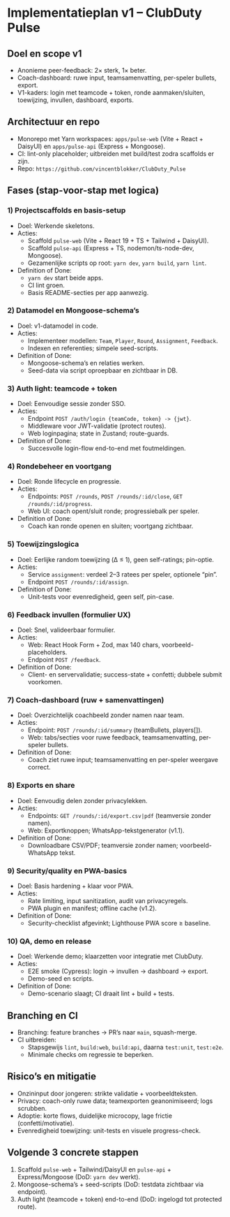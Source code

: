# Implementatieplan v1 – ClubDuty Pulse

## Doel en scope v1
- Anonieme peer-feedback: 2× sterk, 1× beter.
- Coach-dashboard: ruwe input, teamsamenvatting, per-speler bullets, export.
- V1-kaders: login met teamcode + token, ronde aanmaken/sluiten, toewijzing, invullen, dashboard, exports.

## Architectuur en repo
- Monorepo met Yarn workspaces: `apps/pulse-web` (Vite + React + DaisyUI) en `apps/pulse-api` (Express + Mongoose).
- CI: lint-only placeholder; uitbreiden met build/test zodra scaffolds er zijn.
- Repo: `https://github.com/vincentblokker/ClubDuty_Pulse`

## Fases (stap-voor-stap met logica)

### 1) Projectscaffolds en basis-setup
- Doel: Werkende skeletons.
- Acties:
  - Scaffold `pulse-web` (Vite + React 19 + TS + Tailwind + DaisyUI).
  - Scaffold `pulse-api` (Express + TS, nodemon/ts-node-dev, Mongoose).
  - Gezamenlijke scripts op root: `yarn dev`, `yarn build`, `yarn lint`.
- Definition of Done:
  - `yarn dev` start beide apps.
  - CI lint groen.
  - Basis README-secties per app aanwezig.

### 2) Datamodel en Mongoose-schema’s
- Doel: v1-datamodel in code.
- Acties:
  - Implementeer modellen: `Team`, `Player`, `Round`, `Assignment`, `Feedback`.
  - Indexen en referenties; simpele seed-scripts.
- Definition of Done:
  - Mongoose-schema’s en relaties werken.
  - Seed-data via script oproepbaar en zichtbaar in DB.

### 3) Auth light: teamcode + token
- Doel: Eenvoudige sessie zonder SSO.
- Acties:
  - Endpoint `POST /auth/login {teamCode, token} -> {jwt}`.
  - Middleware voor JWT-validatie (protect routes).
  - Web loginpagina; state in Zustand; route-guards.
- Definition of Done:
  - Succesvolle login-flow end-to-end met foutmeldingen.

### 4) Rondebeheer en voortgang
- Doel: Ronde lifecycle en progressie.
- Acties:
  - Endpoints: `POST /rounds`, `POST /rounds/:id/close`, `GET /rounds/:id/progress`.
  - Web UI: coach opent/sluit ronde; progressiebalk per speler.
- Definition of Done:
  - Coach kan ronde openen en sluiten; voortgang zichtbaar.

### 5) Toewijzingslogica
- Doel: Eerlijke random toewijzing (Δ ≤ 1), geen self-ratings; pin-optie.
- Acties:
  - Service `assignment`: verdeel 2–3 ratees per speler, optionele “pin”.
  - Endpoint `POST /rounds/:id/assign`.
- Definition of Done:
  - Unit-tests voor evenredigheid, geen self, pin-case.

### 6) Feedback invullen (formulier UX)
- Doel: Snel, valideerbaar formulier.
- Acties:
  - Web: React Hook Form + Zod, max 140 chars, voorbeeld-placeholders.
  - Endpoint `POST /feedback`.
- Definition of Done:
  - Client- en servervalidatie; success-state + confetti; dubbele submit voorkomen.

### 7) Coach-dashboard (ruw + samenvattingen)
- Doel: Overzichtelijk coachbeeld zonder namen naar team.
- Acties:
  - Endpoint: `POST /rounds/:id/summary` (teamBullets, players[]).
  - Web: tabs/secties voor ruwe feedback, teamsamenvatting, per-speler bullets.
- Definition of Done:
  - Coach ziet ruwe input; teamsamenvatting en per-speler weergave correct.

### 8) Exports en share
- Doel: Eenvoudig delen zonder privacylekken.
- Acties:
  - Endpoints: `GET /rounds/:id/export.csv|pdf` (teamversie zonder namen).
  - Web: Exportknoppen; WhatsApp-tekstgenerator (v1.1).
- Definition of Done:
  - Downloadbare CSV/PDF; teamversie zonder namen; voorbeeld-WhatsApp tekst.

### 9) Security/quality en PWA-basics
- Doel: Basis hardening + klaar voor PWA.
- Acties:
  - Rate limiting, input sanitization, audit van privacyregels.
  - PWA plugin en manifest; offline cache (v1.2).
- Definition of Done:
  - Security-checklist afgevinkt; Lighthouse PWA score ≥ baseline.

### 10) QA, demo en release
- Doel: Werkende demo; klaarzetten voor integratie met ClubDuty.
- Acties:
  - E2E smoke (Cypress): login → invullen → dashboard → export.
  - Demo-seed en scripts.
- Definition of Done:
  - Demo-scenario slaagt; CI draait lint + build + tests.

## Branching en CI
- Branching: feature branches → PR’s naar `main`, squash-merge.
- CI uitbreiden:
  - Stapsgewijs `lint`, `build:web`, `build:api`, daarna `test:unit`, `test:e2e`.
  - Minimale checks om regressie te beperken.

## Risico’s en mitigatie
- Onzininput door jongeren: strikte validatie + voorbeeldteksten.
- Privacy: coach-only ruwe data; teamexporten geanonimiseerd; logs scrubben.
- Adoptie: korte flows, duidelijke microcopy, lage frictie (confetti/motivatie).
- Evenredigheid toewijzing: unit-tests en visuele progress-check.

## Volgende 3 concrete stappen
1. Scaffold `pulse-web` + Tailwind/DaisyUI en `pulse-api` + Express/Mongoose (DoD: `yarn dev` werkt).
2. Mongoose-schema’s + seed-scripts (DoD: testdata zichtbaar via endpoint).
3. Auth light (teamcode + token) end-to-end (DoD: ingelogd tot protected route).
